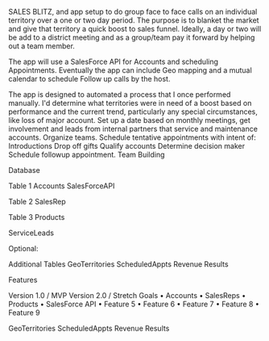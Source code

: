 SALES BLITZ, and app setup to do group face to face calls on an individual territory over a one or two day period. 
The purpose is to blanket the market and give that territory a quick boost to sales funnel. Ideally, a day or two will be add to a district meeting and as a group/team pay it forward by helping out a team member. 

The app will use a SalesForce API for Accounts and scheduling Appointments.
Eventually the app can include Geo mapping and a mutual calendar to schedule Follow up calls by the host.

The app is designed to automated a process that I once performed manually.
I'd determine what territories were in need of a boost based on performance and the current trend, particularly any special circumstances, like loss of major account. 
Set up a date based on monthly meetings, get involvement and leads from internal partners that service and maintenance  accounts. 
	Organize teams.
	Schedule tentative appointments with intent of:
	Introductions
 	Drop off gifts
 	Qualify accounts
 	Determine decision maker
 	Schedule followup appointment. 
 	Team Building




Database

Table 1
Accounts
SalesForceAPI


Table 2
SalesRep


Table 3
Products

ServiceLeads


Optional:

Additional Tables
GeoTerritories
ScheduledAppts
Revenue
Results



Features

Version 1.0 / MVP
Version 2.0 / Stretch Goals
	•	Accounts 
	•	SalesReps
	•	Products
	•	SalesForce API
	•	Feature 5
	•	Feature 6
	•	Feature 7
	•	Feature 8
	•	Feature 9

GeoTerritories
ScheduledAppts
Revenue
Results
